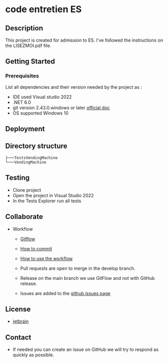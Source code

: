 # code entretien ES

## Description

This project is created for admission to ES. I've followed the instructions on the LISEZMOI.pdf file. 

## Getting Started

### Prerequisites

List all dependencies and their version needed by the project as :

* IDE used Visual studio 2022 
* .NET 6.0 
* git version 2.43.0.windows or later [official doc](https://git-scm.com/)
* OS supported Windows 10

## Deployment

## Directory structure
```shell
├───TestsVendingMachine
└───VendingMachine
```

## Testing 
- Clone project
- Open the project in Visual Studio 2022
- In the Tests Explorer run all tests

## Collaborate

* Workflow
  * [Gitflow](https://www.atlassian.com/fr/git/tutorials/comparing-workflows/gitflow-workflow#:~:text=Gitflow%20est%20l'un%20des,les%20hotfix%20vers%20la%20production.)
  * [How to commit](https://www.conventionalcommits.org/en/v1.0.0/)
  * [How to use the workflow](https://nvie.com/posts/a-successful-git-branching-model/)

  * Pull requests are open to merge in the develop branch.
  * Release on the main branch we use GitFlow and not with GitHub release.
  * Issues are added to the [github issues page](https://github.com/JuilletMikael/RIA-EggFlix/issues)

## License

* [jetbrain](/docs.github.com/en/repositories/managing-your-repositorys-settings-and-features/customizing-your-repository/https://www.jetbrains.com/)

## Contact

* If needed you can create an issue on GitHub we will try to respond as quickly as possible.

